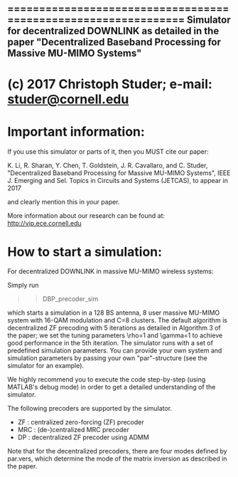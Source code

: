 ===============================================================
Simulator for decentralized DOWNLINK as detailed in the paper 
"Decentralized Baseband Processing for Massive MU-MIMO Systems" 
---------------------------------------------------------------
(c) 2017 Christoph Studer; e-mail: studer@cornell.edu 
===============================================================

# Important information:

If you use this simulator or parts of it, then you MUST cite our paper: 

K. Li, R. Sharan, Y. Chen, T. Goldstein, J. R. Cavallaro, and C. Studer, "Decentralized Baseband Processing for Massive MU-MIMO Systems", IEEE J. Emerging and Sel. Topics in Circuits and Systems (JETCAS), to appear in 2017

and clearly mention this in your paper. 

More information about our research can be found at: http://vip.ece.cornell.edu

# How to start a simulation:

For decentralized DOWNLINK in massive MU-MIMO wireless systems:

Simply run  

>> DBP_precoder_sim

which starts a simulation in a 128 BS antenna, 8 user massive MU-MIMO system with 16-QAM modulation and C=8 clusters. The default algorithm is decentralized ZF precoding with 5 iterations as detailed in Algorithm 3 of the paper; we set the tuning parameters \rho=1 and \gamma=1 to achieve good performance in the 5th iteration. The simulator runs with a set of predefined simulation parameters. You can provide your own system and simulation parameters by passing your own "par"-structure (see the simulator for an example).

We highly recommend you to execute the code step-by-step (using MATLAB's debug mode) in order to get a detailed understanding of the simulator.

The following precoders are supported by the simulator.
  - ZF : centralized zero-forcing (ZF) precoder
  - MRC : (de-)centralized MRC precoder
  - DP : decentralized ZF precoder using ADMM
  
Note that for the decentralized precoders, there are four modes defined by par.vers, which determine the mode of the matrix inversion as described in the paper. 


